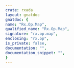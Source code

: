 ```yaml
---
crate: rxada
layout: gnatdoc
gnatdoc: {
name: "Rx.Op.Map",
qualified_name: "Rx.Op.Map",
signature: "rx.op.map",
enclosing: "rx.op",
is_private: false,
documentation: "",
documentation_snippet: "",
}
---
```

